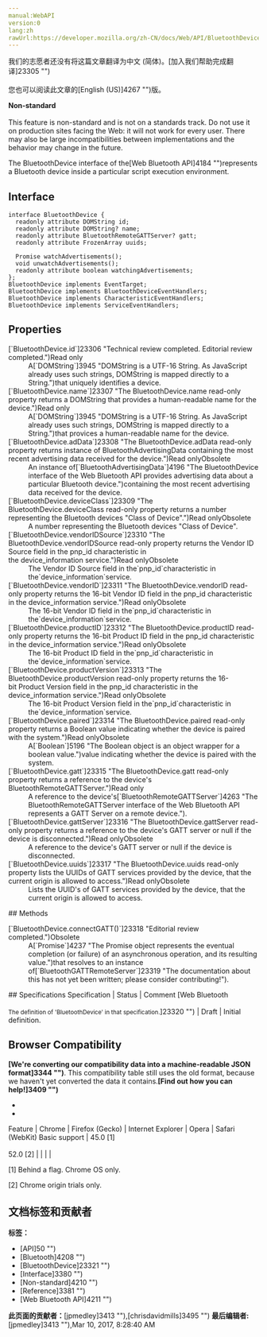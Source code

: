 ```yaml
---
manual:WebAPI
version:0
lang:zh
rawUrl:https://developer.mozilla.org/zh-CN/docs/Web/API/BluetoothDevice
---
```




<bdi>我们的志愿者还没有将这篇文章翻译为<bdi>中文 (简体)</bdi>。[加入我们帮助完成翻译]23305 "")<br></br>您也可以阅读此文章的[English (US)]4267 "")版。</bdi>






**Non-standard**<br></br>This feature is non-standard and is not on a standards track. Do not use it on production sites facing the Web: it will not work for every user. There may also be large incompatibilities between implementations and the behavior may change in the future.




The BluetoothDevice interface of the[Web Bluetooth API]4184 "")represents a Bluetooth device inside a particular script execution environment.


## Interface<a name="Interface"></a>

```
interface BluetoothDevice {
  readonly attribute DOMString id;
  readonly attribute DOMString? name;
  readonly attribute BluetoothRemoteGATTServer? gatt;
  readonly attribute FrozenArray uuids;

  Promise watchAdvertisements();
  void unwatchAdvertisements();
  readonly attribute boolean watchingAdvertisements;
};
BluetoothDevice implements EventTarget;
BluetoothDevice implements BluetoothDeviceEventHandlers;
BluetoothDevice implements CharacteristicEventHandlers;
BluetoothDevice implements ServiceEventHandlers;

```

## Properties<a name="Properties"></a>
<dl><dt id=''>[`BluetoothDevice.id`]23306 "Technical review completed. Editorial review completed.")Read only</dt><dd>A[`DOMString`]3945 "DOMString is a UTF-16 String. As JavaScript already uses such strings, DOMString is mapped directly to a String.")that uniquely identifies a device.</dd><dt id=''>[`BluetoothDevice.name`]23307 "The BluetoothDevice.name read-only property returns a DOMString that provides a human-readable name for the device.")Read only</dt><dd>A[`DOMString`]3945 "DOMString is a UTF-16 String. As JavaScript already uses such strings, DOMString is mapped directly to a String.")that provices a human-readable name for the device.</dd><dt id=''>[`BluetoothDevice.adData`]23308 "The BluetoothDevice.adData read-only property returns instance of BluetoothAdvertisingData containing the most recent advertising data received for the device.")Read onlyObsolete</dt><dd>An instance of[`BluetoothAdvertisingData`]4196 "The BluetoothDevice interface of the Web Bluetooth API provides advertising data about a particular Bluetooth device.")containing the most recent advertising data received for the device.</dd><dt id=''>[`BluetoothDevice.deviceClass`]23309 "The BluetoothDevice.deviceClass read-only property returns a number representing the Bluetooth devices "Class of Device".")Read onlyObsolete</dt><dd>A number representing the Bluetooth devices &quot;Class of Device&quot;.</dd><dt id=''>[`BluetoothDevice.vendorIDSource`]23310 "The BluetoothDevice.vendorIDSource read-only property returns the Vendor ID Source field in the pnp_id characteristic in the device_information service.")Read onlyObsolete</dt><dd>The Vendor ID Source field in the`pnp_id`characteristic in the`device_information`service.</dd><dt id=''>[`BluetoothDevice.vendorID`]23311 "The BluetoothDevice.vendorID read-only property returns the 16-bit Vendor ID field in the pnp_id characteristic in the device_information service.")Read onlyObsolete</dt><dd>The 16-bit Vendor ID field in the`pnp_id`characteristic in the`device_information`service.</dd><dt id=''>[`BluetoothDevice.productID`]23312 "The BluetoothDevice.productID read-only property returns the 16-bit Product ID field in the pnp_id characteristic in the device_information service.")Read onlyObsolete</dt><dd>The 16-bit Product ID field in the`pnp_id`characteristic in the`device_information`service.</dd><dt id=''>[`BluetoothDevice.productVersion`]23313 "The BluetoothDevice.productVersion read-only property returns the 16-bit Product Version field in the pnp_id characteristic in the device_information service.")Read onlyObsolete</dt><dd>The 16-bit Product Version field in the`pnp_id`characteristic in the`device_information`service.</dd><dt id=''>[`BluetoothDevice.paired`]23314 "The BluetoothDevice.paired read-only property returns a Boolean value indicating whether the device is paired with the system.")Read onlyObsolete</dt><dd>A[`Boolean`]5196 "The Boolean object is an object wrapper for a boolean value.")value indicating whether the device is paired with the system.</dd><dt id=''>[`BluetoothDevice.gatt`]23315 "The BluetoothDevice.gatt read-only property returns a reference to the device's BluetoothRemoteGATTServer.")Read only</dt><dd>A reference to the device&#39;s[`BluetoothRemoteGATTServer`]4263 "The BluetoothRemoteGATTServer interface of the Web Bluetooth API represents a GATT Server on a remote device.").</dd><dt id=''>[`BluetoothDevice.gattServer`]23316 "The BluetoothDevice.gattServer read-only property returns a reference to the device's GATT server or null if the device is disconnected.")Read onlyObsolete</dt><dd>A reference to the device&#39;s GATT server or null if the device is disconnected.</dd><dt id=''>[`BluetoothDevice.uuids`]23317 "The BluetoothDevice.uuids read-only property lists the UUIDs of GATT services provided by the device, that the current origin is allowed to access.")Read onlyObsolete</dt><dd>Lists the UUID&#39;s of GATT services provided by the device, that the current origin is allowed to access.</dd></dl>
## Methods<a name="Methods"></a>
<dl><dt id=''>[`BluetoothDevice.connectGATT()`]23318 "Editorial review completed.")Obsolete</dt><dd>A[`Promise`]4237 "The Promise object represents the eventual completion (or failure) of an asynchronous operation, and its resulting value.")that resolves to an instance of[`BluetoothGATTRemoteServer`]23319 "The documentation about this has not yet been written; please consider contributing!").</dd></dl>
## Specifications<a name="Specifications"></a>
Specification | Status | Comment 
[Web Bluetooth<br></br><small>The definition of &#39;BluetoothDevice&#39; in that specification.</small>]23320 "") | Draft | Initial definition. 


## Browser Compatibility<a name="Browser_Compatibility"></a>


**[We&#39;re converting our compatibility data into a machine-readable JSON format]3344 "")**. This compatibility table still uses the old format, because we haven&#39;t yet converted the data it contains.**[Find out how you can help!]3409 "")**


* 
* 
Feature | Chrome | Firefox (Gecko) | Internet Explorer | Opera | Safari (WebKit) 
Basic support | 45.0 [1]<br></br>52.0 [2] |  |  |  |  






[1] Behind a flag. Chrome OS only.



[2] Chrome origin trials only.




## 文档标签和贡献者
**标签：**
* [API]50 "")
* [Bluetooth]4208 "")
* [BluetoothDevice]23321 "")
* [Interface]3380 "")
* [Non-standard]4210 "")
* [Reference]3381 "")
* [Web Bluetooth API]4211 "")

**此页面的贡献者：**[jpmedley]3413 ""),[chrisdavidmills]3495 "")
**最后编辑者:**[jpmedley]3413 ""),<time>Mar 10, 2017, 8:28:40 AM</time>


